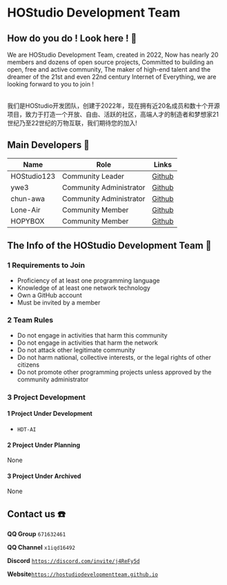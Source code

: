 # HOStudio Development Team
## How do you do ! Look here ! 👋

We are HOStudio Development Team, created in 2022, Now has nearly 20 members and dozens of open source projects, Committed to building an open, free and active community, The maker of high-end talent and the dreamer of the 21st and even 22nd century Internet of Everything, we are looking forward to you to join !<br><br>

我们是HOStudio开发团队，创建于2022年，现在拥有近20名成员和数十个开源项目，致力于打造一个开放、自由、活跃的社区，高端人才的制造者和梦想家21世纪乃至22世纪的万物互联，我们期待您的加入!  

## Main Developers 👥
**Name**|**Role**|**Links**|
--------|--------|---------|
HOStudio123|Community Leader|[Github](https://github.com/HOStudio123)
ywe3|Community Administrator|[Github](https://github.com/ywe3)
chun-awa|Community Administrator|[Github](https://github.com/chun-awa)
Lone-Air|Community Member|[Github](https://github.com/Lone-Air)
HOPYBOX|Community Member|[Github](https://github.com/HOPYBOX)

## The Info of the HOStudio Development Team 📑

### 1 Requirements to Join
- Proficiency of at least one programming language
- Knowledge of at least one network technology
- Own a GitHub account
- Must be invited by a member

### 2 Team Rules
- Do not engage in activities that harm this community
- Do not engage in activities that harm the network
- Do not attack other legitimate community
- Do not harm national, collective interests, or the legal rights of other citizens
- Do not promote other programming projects unless approved by the community administrator

### 3 Project Development
#### 1 Project Under Development
- `HDT-AI`
#### 2 Project Under Planning
None
#### 3 Project Under Archived
None

## Contact us ☎️
**QQ Group** `671632461`

**QQ Channel** `x1iqd16492`

**Discord** [`https://discord.com/invite/j4ReFy5d`](https://discord.com/invite/j4ReFy5d)

**Website**[`https://hostudiodevelopmentteam.github.io`](https://hostudiodevelopmentteam.github.io)
